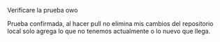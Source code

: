 Verificare la prueba owo


Prueba confirmada, al hacer pull no elimina mis cambios del repositorio local solo agrega lo que no tenemos actualmente o lo nuevo que llega.